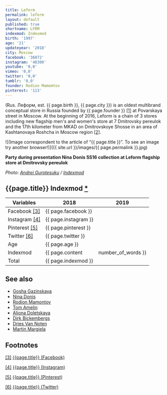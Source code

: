 ```yaml
---
title: Leform
permalink: leform
layout: default
published: true
shortname: LFRM
indexmod: Indexmod
birth: '1997'
age: '21'
updateyear: '2018'
city: Moscow
facebook: '36072'
instagram: '48300'
youtube: '0,0'
vimeo: '0,0'
twitter: '0,0'
tumblr: '0,0'
founder: Rodion Mamomtov
pinterest: '113'
---
```


(Rus. Леформ, est. {{ page.birth }}, {{ page.city }}) is an oldest multibrand conceptual store in Russia founded by {{ page.founder }} <span id="a1">[\[1\]](#f1)</span> at Povarskaya street in Moscow. At the beginning of 2016, Leform is a chain of 3 stores including new flagship men's and women's store at 7 Dmitrovsky pereulok and the 17th kilometer from MKAD on Dmitrovskoye Shosse in an area of Kashtanovaya Roshcha in Moscow region <span id="a2">[\[2\]](#f2)</span>.

![(Image correspondent to the article of “{{ page.title }}”. To see an image try another browser!)]({{ site.url }}/images/{{ page.permalink }}.jpg)

**Party during presentation Nina Donis SS16 collection at Leform flagship store at Dmitrovsky pereulok**

*Photo: [Andrei Gurotesuku](index) / [Indexmod](index)*

## {{page.title}} Indexmod [*](indexmod)

|Variables|2018|2019|
|-|-|-|
|Facebook <span id="a3">[\[3\]](#f3)</span>|{{ page.facebook }}||
|Instagram <span id="a4">[\[4\]](#f4)</span>|{{ page.instagram }}||
|Pinterest <span id="a5">[\[5\]](#f5)</span>|{{ page.pinterest }}||
|Twitter <span id="a6">[\[6\]](#f6)</span>|{{ page.twitter }}||
|Age|{{ page.age }}||
|Indexmod|{{ page.content | number_of_words }}||
|Total|{{ page.indexmod }}||

## See also

+ [Gosha Gazinskaya](index)
+ [Nina Donis](index)
+ [Rodion Mamontov](index)
+ [Tom Amelin](index)
+ [Aliona Doletskaya](index)
+ [Dirk Bickembergs](index)
+ [Dries Van Noten](index)
+ [Martin Margiela](index)

## Footnotes

[[3]](#a3) <span id="f3"></span> [{{page.title}} (Facebook)](https://www.facebook.com/LEFORM.store/)

[[4]](#a4) <span id="f4"></span> [{{page.title}} (Instagram)](https://www.instagram.com/leformstore/)

[[5]](#a5) <span id="f5"></span> [{{page.title}} (Pinterest)](https://ru.pinterest.com/kmamontova/leformstore/)

[[6]](#a6) <span id="f6"></span> [{{page.title}} (Twitter)](index)




